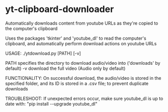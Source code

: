 # yt-clipboard-downloader
Automatically downloads content from youtube URLs as they're copied to the computer's clipboard

Uses the packages 'tkinter' and 'youtube_dl' to read the computer's clipboard, and automatically perform download
actions on youtube URLs

USAGE:
./ytdownload.py [PATH] [-v]

PATH specifies the directory to download audio/video into
	     ('downloads' by default)
-v   download the full video (Audio only by default)

FUNCTIONALITY:
  On successful download, the audio/video is stored in the specified folder, and its ID is stored in a .csv file;
  to prevent duplicate downloads

TROUBLESHOOT:
	If unexpected errors occur, make sure youtube_dl is up to date with:
	"pip install --upgrade youtube_dl"
